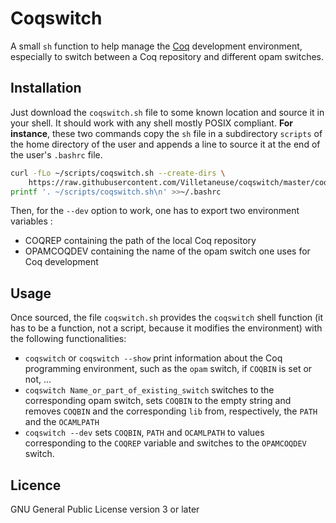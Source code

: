 # Coqswitch

A small `sh` function to help manage the [Coq](https://coq.inria.fr) development
environment, especially to switch between a Coq repository and different opam
switches.

## Installation

Just download the `coqswitch.sh` file to some known location and source it in
your shell. It should work with any shell mostly POSIX compliant. **For
instance**, these two commands copy the `sh` file in a subdirectory `scripts` of
the home directory of the user and appends a line to source it at the end of the
user's `.bashrc` file.
```sh
curl -fLo ~/scripts/coqswitch.sh --create-dirs \
	https://raw.githubusercontent.com/Villetaneuse/coqswitch/master/coqswitch.sh
printf '. ~/scripts/coqswitch.sh\n' >>~/.bashrc
```
Then, for the `--dev` option to work, one has to export two environment
variables :
- COQREP containing the path of the local Coq repository
- OPAMCOQDEV containing the name of the opam switch one uses for Coq
  development

## Usage

Once sourced, the file `coqswitch.sh` provides the `coqswitch` shell function
(it has to be a function, not a script, because it modifies the environment)
with the following functionalities:
- `coqswitch` or `coqswitch --show` print information about the Coq programming
  environment, such as the `opam` switch, if `COQBIN` is set or not, ...
- `coqswitch Name_or_part_of_existing_switch` switches to the corresponding opam
  switch, sets `COQBIN` to the empty string and removes `COQBIN` and the
  corresponding `lib` from, respectively, the `PATH` and the `OCAMLPATH`
- `coqswitch --dev` sets `COQBIN`, `PATH` and `OCAMLPATH` to values
  corresponding to the `COQREP` variable and switches to the `OPAMCOQDEV`
  switch.

## Licence
GNU General Public License version 3 or later
